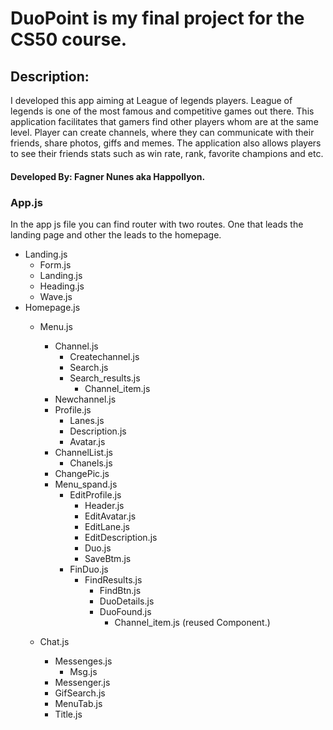 # DuoPoint is my final project for the CS50 course.
## Description:
I developed this app aiming at League of legends players. League of legends is one of the most famous and competitive games out there.
This application facilitates that gamers find other players whom are at the same level. Player can create channels, where they can communicate with their friends, share photos, giffs and memes.
The application also allows players to see their friends stats such as win rate, rank, favorite champions and etc. 

#### Developed By: Fagner Nunes aka Happollyon.


### App.js
 In the app js file you can find router with two routes. One that leads the landing page and other the leads to the homepage.

- Landing.js
	- Form.js
	- Landing.js
	- Heading.js
	- Wave.js
- Homepage.js
	- Menu.js
				
		- Channel.js
			- Createchannel.js
			- Search.js
			- Search_results.js
				- Channel_item.js
		- Newchannel.js
		- Profile.js
			- Lanes.js
			- Description.js
			- Avatar.js 
		- ChannelList.js
			- Chanels.js
		- ChangePic.js 
		- Menu_spand.js
			- EditProfile.js
				- Header.js
				- EditAvatar.js
				- EditLane.js
				- EditDescription.js
				- Duo.js
				- SaveBtm.js
			- FinDuo.js
				- FindResults.js
					- FindBtn.js
					- DuoDetails.js
					- DuoFound.js
						- Channel_item.js (reused Component.)


	- Chat.js	
		- Messenges.js
			- Msg.js
		- Messenger.js
		- GifSearch.js
		- MenuTab.js
		- Title.js

	
